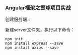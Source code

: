 ### Angular框架之雪球项目实战

创建服务端：

新建server文件夹，执行以下命令：

```
npm init
npm install express --save
npm install axios --save
```

